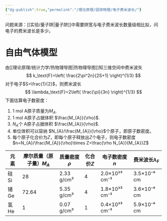 ```yaml
---
{"dg-publish":true,"permalink":"/理论原理/固体物理/电子费米波长/"}
---
```


问题来源：[[实验/量子阱\|量子阱]]中需要阱宽与电子费米波长数量级相比拟，问电子的费米波长是多少。
# 自由气体模型
由[[理论原理/统计力学/热物理导图\|热物理导图]]知三维空间中费米波矢
$$
k_\text{F}=\left( \frac{2\pi^2n}{2S+1} \right)^{1/3}
$$
对于电子$S=\frac{1}{2}$，则费米波长
$$
\lambda_\text{F}=2\left( \frac{\pi}{3n} \right)^{1/3}
$$
下面估算电子数密度：
1. 1 mol A原子质量为$M_{A}$.
2. 1 mol A原子占据体积 $\frac{M_{A}}{\rho}$.
3. $N_{A}$个 A原子占据体积 $\frac{M_{A}}{\rho}$.
4. 单位体积可以容纳 $N_{A}/\frac{M_{A}}{\rho}$个原子，即原子数密度。
5. 每个原子化合价为$Z$，即每个原子释放出$Z$个电子，则电子数密度$n=N_{A}/\frac{M_{A}}{\rho}\times Z=\frac{\rho N_{A}}{M_{A}}Z$

| 元素 | 摩尔质量（原子量）$M_{A}$ | 质量密度$\rho$ | 化合价$Z$ | 电子数密度$n$ | 费米波长$\lambda _\text{F}$ |
| ---- | ---- | ---- | ---- | ---- | ---- |
| 硅 Si | 28 | 2.33 g/cm³ | 4 | 2.0×10²³ cm⁻³ | 3.5×10⁻⁸ cm  |
| 锗 Ge | 72.64 | 5.35 g/cm³ | 4 | 1.8×10²³ cm⁻³ | 3.6×10⁻⁸ cm  |
| 氢 He | 1 | 0.07 g/cm³ | 1 | 0.4×10²³ cm⁻³ | 5.9×10⁻⁸ cm  |